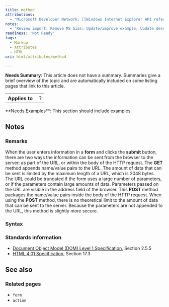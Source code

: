 ```yaml
---
title: method
attributions:
  - 'Microsoft Developer Network: [[Windows Internet Explorer API reference](http://msdn.microsoft.com/en-us/library/ie/hh828809%28v=vs.85%29.aspx) Article]'
notes:
  - 'Review import; Remove MS bias; Update/improve example; Update descriptions; Fix lists & compatibility info'
readiness: 'Not Ready'
tags:
  - Markup
  - Attributes
  - HTML
uri: html/attributes/method

---
```

**Needs Summary**: This article does not have a summary. Summaries give a brief overview of the topic and are automatically included on some listing pages that link to this article.

<table class="wikitable">
<tr>
<th>
Applies to

</th>
<td>
 ?

</td>
</tr>
</table>
**Needs Examples**: This section should include examples.

## Notes

### Remarks

When the user enters information in a **form** and clicks the **submit** button, there are two ways the information can be sent from the browser to the server: as part of the URL, or within the body of the HTTP request. The **GET** method appends name/value pairs to the URL. The amount of data that can be sent is limited by the maximum length of a URL, which is 2048 bytes. The URL could be truncated if the form uses a large number of parameters, or if the parameters contain large amounts of data. Parameters passed on the URL are visible in the address field of the browser. This **POST** method packages the name/value pairs inside the body of the HTTP request. When using the **POST** method, there is no theoretical limit to the amount of data that can be sent to the server. Because the parameters are not appended to the URL, this method is slightly more secure.

### Syntax

### Standards information

-   [Document Object Model (DOM) Level 1 Specification](http://go.microsoft.com/fwlink/p/?linkid=161725), Section 2.5.5
-   [HTML 4.01 Specification](http://go.microsoft.com/fwlink/p/?linkid=25320), Section 17.3

## See also

### Related pages

-   `form`
-   `action`
